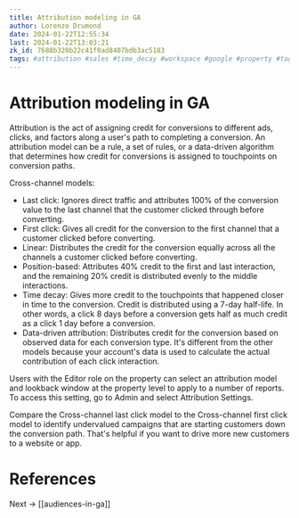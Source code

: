 ```yaml
---
title: Attribution modeling in GA
author: Lorenzo Drumond
date: 2024-01-22T12:55:34
last: 2024-01-22T13:03:21
zk_id: 7688b320b22c41f0ad8407bdb3ac5183
tags: #attribution #sales #time_decay #workspace #google #property #tag #data_stream #data #models #data_driven #website #aggregated #position_based #analytics #account #marketing #filters #first_click #linear #privacy #reports #PII #advertising #last_click #mobile #real_time #ga4
---
```



# Attribution modeling in GA
Attribution is the act of assigning credit for conversions to different ads, clicks, and factors along a user's path to completing a conversion. An attribution model can be a rule, a set of rules, or a data-driven algorithm that determines how credit for conversions is assigned to touchpoints on conversion paths.

Cross-channel models:
- Last click: Ignores direct traffic and attributes 100% of the conversion value to the last channel that the customer clicked through before converting.
- First click: Gives all credit for the conversion to the first channel that a customer clicked before converting.
- Linear: Distributes the credit for the conversion equally across all the channels a customer clicked before converting.
- Position-based: Attributes 40% credit to the first and last interaction, and the remaining 20% credit is distributed evenly to the middle interactions.
- Time decay: Gives more credit to the touchpoints that happened closer in time to the conversion. Credit is distributed using a 7-day half-life. In other words, a click 8 days before a conversion gets half as much credit as a click 1 day before a conversion.
- Data-driven attribution: Distributes credit for the conversion based on observed data for each conversion type. It's different from the other models because your account's data is used to calculate the actual contribution of each click interaction.


Users with the Editor role on the property can select an attribution model and lookback window at the property level to apply to a number of reports. To access this setting, go to Admin and select Attribution Settings.

Compare the Cross-channel last click model to the Cross-channel first click model to identify undervalued campaigns that are starting customers down the conversion path. That's helpful if you want to drive more new customers to a website or app.

# References

Next -> [[audiences-in-ga]]

